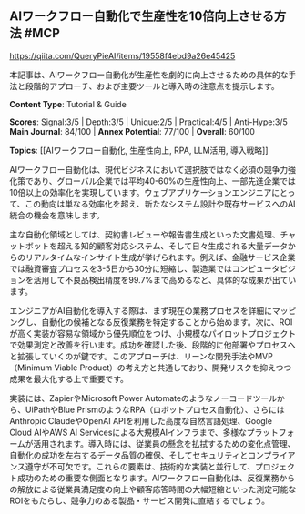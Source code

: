 ## AIワークフロー自動化で生産性を10倍向上させる方法 #MCP

https://qiita.com/QueryPieAI/items/19558f4ebd9a26e45425

本記事は、AIワークフロー自動化が生産性を劇的に向上させるための具体的な手法と段階的アプローチ、および主要ツールと導入時の注意点を提示します。

**Content Type**: Tutorial & Guide

**Scores**: Signal:3/5 | Depth:3/5 | Unique:2/5 | Practical:4/5 | Anti-Hype:3/5
**Main Journal**: 84/100 | **Annex Potential**: 77/100 | **Overall**: 60/100

**Topics**: [[AIワークフロー自動化, 生産性向上, RPA, LLM活用, 導入戦略]]

AIワークフロー自動化は、現代ビジネスにおいて選択肢ではなく必須の競争力強化策であり、グローバル企業では平均40-60%の生産性向上、一部先進企業では10倍以上の効率化を実現しています。ウェブアプリケーションエンジニアにとって、この動向は単なる効率化を超え、新たなシステム設計や既存サービスへのAI統合の機会を意味します。

主な自動化領域としては、契約書レビューや報告書生成といった文書処理、チャットボットを超える知的顧客対応システム、そして日々生成される大量データからのリアルタイムなインサイト生成が挙げられます。例えば、金融サービス企業では融資審査プロセスを3-5日から30分に短縮し、製造業ではコンピュータビジョンを活用して不良品検出精度を99.7%まで高めるなど、具体的な成果が出ています。

エンジニアがAI自動化を導入する際は、まず現在の業務プロセスを詳細にマッピングし、自動化の候補となる反復業務を特定することから始めます。次に、ROIが高く実装が容易な領域から優先順位をつけ、小規模なパイロットプロジェクトで効果測定と改善を行います。成功を確認した後、段階的に他部署やプロセスへと拡張していくのが鍵です。このアプローチは、リーンな開発手法やMVP（Minimum Viable Product）の考え方と共通しており、開発リスクを抑えつつ成果を最大化する上で重要です。

実装には、ZapierやMicrosoft Power Automateのようなノーコードツールから、UiPathやBlue PrismのようなRPA（ロボットプロセス自動化）、さらにはAnthropic ClaudeやOpenAI APIを利用した高度な自然言語処理、Google Cloud AIやAWS AI Servicesによる大規模AIインフラまで、多様なプラットフォームが活用されます。導入時には、従業員の懸念を払拭するための変化点管理、自動化の成功を左右するデータ品質の確保、そしてセキュリティとコンプライアンス遵守が不可欠です。これらの要素は、技術的な実装と並行して、プロジェクト成功のための重要な側面となります。AIワークフロー自動化は、反復業務からの解放による従業員満足度の向上や顧客応答時間の大幅短縮といった測定可能なROIをもたらし、競争力のある製品・サービス開発に直結するでしょう。